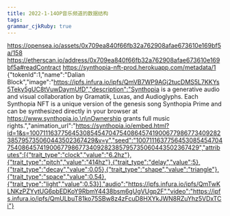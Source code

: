 ```yaml
---
title: 2022-1-14OP音乐频道的数据结构
tags: 
grammar_cjkRuby: true
---
```


https://opensea.io/assets/0x709ea840f66fb32a762908afae673610e169bf5a/158
https://etherscan.io/address/0x709ea840f66fb32a762908afae673610e169bf5a#readContract
https://synthopia-nft-prod.herokuapp.com/metadata/1 
{"tokenId":1,"name":"Dalian Block","image":"https://ipfs.infura.io/ipfs/QmVB7WP9AGj2tucDMS5L7KKYs5Teky5gUC8tVuwDaymUfD","description":"Synthopia is a generative audio and visual collaboration by Gramatik, Luxas, and Audioglyphs. Each Synthopia NFT is a unique version of the genesis song Synthopia Prime and can be synthesized directly in your browser at https://www.synthopia.io.\n\nOwnership grants full music rights.","animation_url":"https://synthopia.io/embed.html?id=1&s=100711163775645308545470475408645741900677986773409282385795735060443502367429&v=y","seed":"100711163775645308545470475408645741900677986773409282385795735060443502367429","attributes":[{"trait_type":"clock","value":"6.2hz"},{"trait_type":"pitch","value":"414hz"},{"trait_type":"delay","value":5},{"trait_type":"decay","value":0.05},{"trait_type":"shape","value":"triangle"},{"trait_type":"space","value":0.54},{"trait_type":"light","value":0.53}],"audio":"https://ipfs.infura.io/ipfs/QmTwKLNKzPZYytUG6pbEDKoY9RbmY4438bsm6gUgVUgp2F","video":"https://ipfs.infura.io/ipfs/QmULbuT81ko75SBw8z4zFcuD8HXYkJWN8RZuYhz5VDxTCi"}